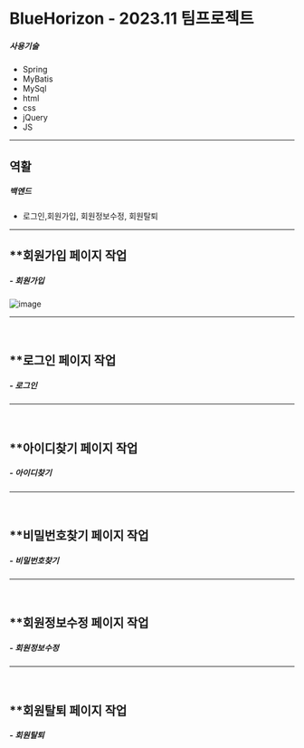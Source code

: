 # BlueHorizon - 2023.11 팀프로젝트
##### 사용기술
- Spring
- MyBatis
- MySql
- html
- css
- jQuery
- JS

---
## 역활
##### 백엔드
- 로그인,회원가입, 회원정보수정, 회원탈퇴

---
## **회원가입 페이지 작업
##### - 회원가입
![image](https://github.com/Shimhyeoungjune/BlueHorizon/assets/146051549/352a2e48-7187-4c22-a5fb-5d4fdf2b0d6d)


---
<br>

## **로그인 페이지 작업
##### - 로그인

---
<br>

## **아이디찾기 페이지 작업
##### - 아이디찾기

---
<br>

## **비밀번호찾기 페이지 작업
##### - 비밀번호찾기

---
<br>

## **회원정보수정 페이지 작업
##### - 회원정보수정


---
<br>

## **회원탈퇴 페이지 작업
##### - 회원탈퇴
